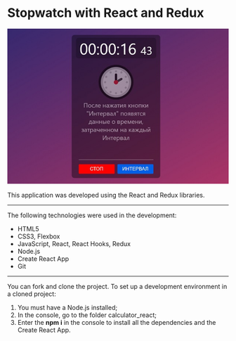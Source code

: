 Stopwatch with React and Redux
========================================================

![screenshot of sample](Sample.jpg)

This application was developed using the React and Redux libraries. 
***
The following technologies were used in the development:
* HTML5
* CSS3, Flexbox
* JavaScript, React, React Hooks, Redux
* Node.js
* Create React App
* Git

***
You can fork and clone the project.
To set up a development environment in a cloned project:
1. You must have a Node.js installed;
2. In the console, go to the folder calculator_react;
3. Enter the **npm i** in the console to install all the dependencies and the Create React App.
